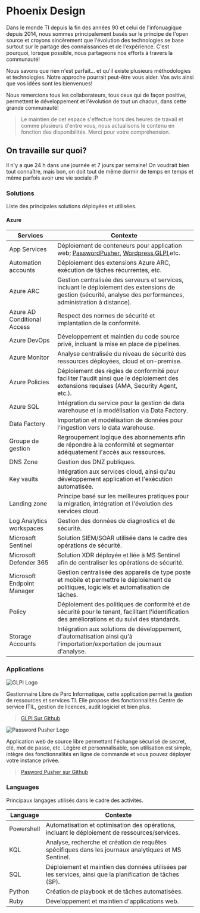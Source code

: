 # Phoenix Design

Dans le monde TI depuis la fin des années 90 et celui de l'infonuagique depuis 2014, nous sommes principalement basés sur le principe de l'open source et croyons sincèrement que l'évolution des technologies se base surtout sur le partage des connaissances et de l'expérience. C'est pourquoi, lorsque possible, nous partageons nos efforts à travers la communauté!

Nous savons que rien n'est parfait... et qu'il existe plusieurs méthodologies et technologies. Notre approche pourrait peut-être vous aider. Vos avis ainsi que vos idées sont les bienvenues!

Nous remercions tous les collaborateurs, tous ceux qui de façon positive, permettent le développement et l'évolution de tout un chacun, dans cette grande communauté!

> Le maintien de cet espace s'effectue hors des heures de travail et comme plusieurs d'entre vous, nous actualisons le contenu en fonction des disponibilités. Merci pour votre compréhension.

## On travaille sur quoi?

Il n'y a que 24 h dans une journée et 7 jours par semaine! On voudrait bien tout connaître, mais bon, on doit tout de même dormir de temps en temps et même parfois avoir une vie sociale :P

### Solutions

Liste des principales solutions déployées et utilisées.

#### Azure


|Services  |Contexte  |
|---------|---------|
|App Services |Déploiement de conteneurs pour application web; [PasswordPusher](https://github.com/pglombardo/PasswordPusher), [Wordpress](https://github.com/WordPress/WordPress),[GLPI](https://github.com/glpi-project/glpi),etc.|
|Automation accounts|Déploiement des extensions Azure ARC, exécution de tâches récurrentes, etc. |
|Azure ARC |Gestion centralisée des serveurs et services, incluant le déploiement des extensions de gestion (sécurité, analyse des performances, administration à distance). |
|Azure AD Conditional Access|Respect des normes de sécurité et implantation de la conformité. |
|Azure DevOps|Développement et maintien du code source privé, incluant la mise en place de pipelines. |
|Azure Monitor |Analyse centralisée du niveau de sécurité des ressources déployées, cloud et on-premise.|
|Azure Policies |Déploiement des règles de conformité pour faciliter l'audit ainsi que le déploiement des extensions requises (AMA, Security Agent, etc.). |
|Azure SQL |Intégration du service pour la gestion de data warehouse et la modélisation via Data Factory. |
|Data Factory|Importation et modélisation de données pour l'ingestion vers le data warehouse.|
|Groupe de gestion |Regroupement logique des abonnements afin de répondre à la conformité et segmenter adéquatement l'accès aux ressources. |
|DNS Zone |Gestion des DNZ publiques. |
|Key vaults |Intégration aux services cloud, ainsi qu'au développement application et l'exécution automatisée. |
|Landing zone |Principe basé sur les meilleures pratiques pour la migration, intégration et l'évolution des services cloud. |
|Log Analytics workspaces |Gestion des données de diagnostics et de sécurité. |
|Microsoft Sentinel |Solution SIEM/SOAR utilisée dans le cadre des opérations de sécurité.|
|Microsoft Defender 365 |Solution XDR déployée et liée à MS Sentinel afin de centraliser les opérations de sécurité. |
|Microsoft Endpoint Manager |Gestion centralisée des appareils de type poste et mobile et permettre le déploiement de politiques, logiciels et automatisation de tâches. |
|Policy |Déploiement des politiques de conformité et de sécurité pour le tenant, facilitant l'identification des améliorations et du suivi des standards. |
|Storage Accounts|Intégration aux solutions de développement, d'automatisation ainsi qu'à l'importation/exportation de journaux d'analyse. |

### Applications

![GLPI Logo](https://raw.githubusercontent.com/glpi-project/glpi/main/pics/logos/logo-GLPI-250-black.png)

Gestionnaire Libre de Parc Informatique, cette application permet la gestion de ressources et services TI. Elle propose des fonctionnalités Centre de service ITIL, gestion de licences, audit logiciel et bien plus.

> [GLPI Sur Github](https://github.com/glpi-project/glpi)

![Password Pusher Logo](https://camo.githubusercontent.com/605784bbd2101eb06dabf145df15fbce3d991c12972880c7683674aa224f7f81/68747470733a2f2f7077707573682e73332e65752d776573742d312e616d617a6f6e6177732e636f6d2f7077707573682d686f72697a6f6e74616c2d6c6f676f2e706e67)

Application web de source libre permettant l'échange sécurisé de secret, clé, mot de passe, etc. Légère et personnalisable, son utilisation est simple, intègre des fonctionnalités en ligne de commande et vous pouvez déployer votre instance privée.

> [Pasword Pusher sur Github](https://github.com/pglombardo/PasswordPusher)

### Languages

Principaux langages utilisés dans le cadre des activités.


|Language  |Contexte  |
|---------|---------|
|Powershell|Automatisation et optimisation des opérations, incluant le déploiement de ressources/services.         |
|KQL     |Analyse, recherche et création de requêtes spécifiques dans les journaux analytiques et MS Sentinel.        |
|SQL     |Déploiement et maintien des données utilisées par les services, ainsi que la planification de tâches (SP).         |
|Python  |Création de playbook et de tâches automatisées.         |
|Ruby    |Développement et maintien d'applications web.         |
